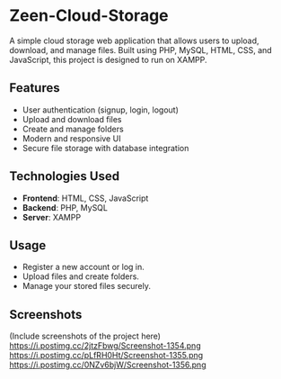 # Zeen-Cloud-Storage

A simple cloud storage web application that allows users to upload, download, and manage files. Built using PHP, MySQL, HTML, CSS, and JavaScript, this project is designed to run on XAMPP.

## Features
- User authentication (signup, login, logout)
- Upload and download files
- Create and manage folders
- Modern and responsive UI
- Secure file storage with database integration

## Technologies Used
- **Frontend**: HTML, CSS, JavaScript
- **Backend**: PHP, MySQL
- **Server**: XAMPP

## Usage
- Register a new account or log in.
- Upload files and create folders.
- Manage your stored files securely.

## Screenshots
(Include screenshots of the project here)
https://i.postimg.cc/2jtzFbwg/Screenshot-1354.png
https://i.postimg.cc/pLfRH0Ht/Screenshot-1355.png
https://i.postimg.cc/0NZv6bjW/Screenshot-1356.png

